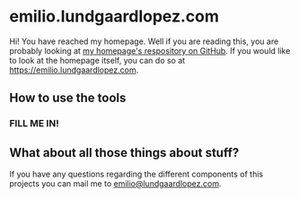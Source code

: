 # emilio.lundgaardlopez.com

Hi! You have reached my homepage. Well if you are reading this, you are probably looking at [my homepage's respository on GitHub](https://github.com/emilioidk). If you would like to look at the homepage itself, you can do so at <https://emilio.lundgaardlopez.com>.

## How to use the tools

### FILL ME IN!

## What about all those things about stuff?

If you have any questions regarding the different components of this projects you can mail me to [emilio@lundgaardlopez.com](mailto:emilio@lundgaardlopez.com).
